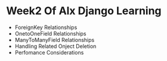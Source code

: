 # Week2 Of Alx Django Learning
- ForeignKey Relationships
- OnetoOneField Relationships
- ManyToManyField Relationships
- Handling Related Onject Deletion
- Perfomance Considerations

